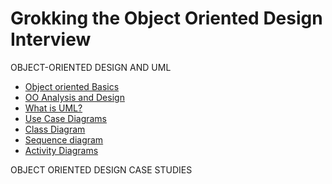 # Grokking the Object Oriented Design Interview

OBJECT-ORIENTED DESIGN AND UML
- [Object oriented Basics](/Object-Oriented%20Basics.md)
- [OO Analysis and Design](/OO%20Analysis%20and%20Design.md)
- [What is UML?](What%20is%20UML?.md)
- [Use Case Diagrams](Use%20Case%20Diagrams.md)
- [Class Diagram](Class%20Diagram.md)
- [Sequence diagram](Sequence%20diagram.md)
- [Activity Diagrams](Activity%20Diagrams.md)

OBJECT ORIENTED DESIGN CASE STUDIES